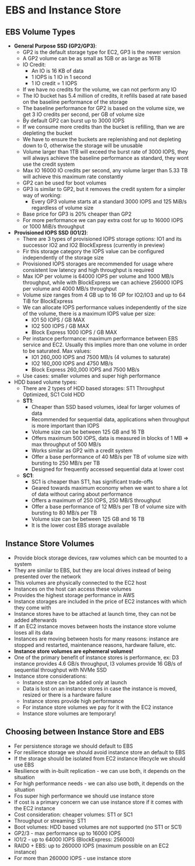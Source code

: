 # EBS and Instance Store

## EBS Volume Types

- **General Purpose SSD (GP2/GP3)**:
    - GP2 is the default storage type for EC2, GP3 is the newer version
    - A GP2 volume can be as small as 1GB or as large as 16TB
    - IO Credit:
        - An IO is 16 KB of data
        - 1 IOPS is 1 IO in 1 second
        - 1 IO credit = 1 IOPS
    - If we have no credits for the volume, we can not perform any IO
    - The IO bucket has 5.4 million of credits, it refills based at rate based on the baseline performance of the storage
    - The baseline performance for GP2 is based on the volume size, we get 3 IO credits per second, per GB of volume size
    - By default GP2 can burst up to 3000 IOPS
    - If we consume more credits than the bucket is refilling, than we are depleting the bucket
    - We have to ensure the buckets are replenishing and not depleting down to 0, otherwise the storage will be unusable
    - Volume larger than 1TB will exceed the burst rate of 3000 IOPS, they will always achieve the baseline performance as standard, they wont use the credit system
    - Max IO 16000 IO credits per second, any volume larger than 5.33 TB will achieve this maximum rate constantly
    - GP2 can be used for boot volumes
    - GP3 is similar to GP2, but it removes the credit system for a simpler way of working:
        - Every GP3 volume starts at a standard 3000 IOPS and 125 MiB/s regardless of volume size
    - Base price for GP3 is 20% cheaper than GP2
    - For more performance we can pay extra cost for up to 16000 IOPS or 1000 MiB/s throughput
- **Provisioned IOPS SSD (IO1/2)**:
    - There are 3 types of provisioned IOPS storage options: IO1 and its successor IO2 and IO2 BlockExpress (currently in preview)
    - Fir this storage category the IOPS value can be configured independently of the storage size
    - Provisioned IOPS storages are recommended for usage where consistent low latency and high throughput is required
    - Max IOP per volume is 64000 IOPS per volume and 1000 MB/s throughput, while with BlockExpress we can achieve 256000 IOPS per volume and 4000 MB/s throughput
    - Volume size ranges from 4 GB up to 16 GP for IO2/IO3 and up to 64 TiB for BlockExpress
    - We can allocate IOPS performance values independently of the size of the volume, there is a maximum IOPS value per size:
        - IO1 50 IOPS / GB MAX
        - IO2 500 IOPS / GB MAX
        - Block Express 1000 IOPS / GB MAX
    - Per instance performance: maximum performance between EBS service and EC2. Usually this implies more than one volume in order to be saturated. Max values:
        - IO1 260_000 IOPS and 7500 MB/s (4 volumes to saturate)
        - IO2 160_000 IOPS and 4750 MB/s 
        - Block Express 260_000 IOPS and 7500 MB/s
    - Use cases: smaller volumes and super high performance
- HDD based volume types:
    - There are 2 types of HDD based storages: ST1 Throughput Optimized, SC1 Cold HDD
    - **ST1**:
        - Cheaper than SSD based volumes, ideal for larger volumes of data
        - Recommended for sequential data, applications when throughput is more important than IOPS
        - Volume size can be between 125 GB and 16 TB
        - Offers maximum 500 IOPS, data is measured in blocks of 1 MB => max throughput of 500 MB/s
        - Works similar as GP2 with a credit system
        - Offer a base performance of 40 MB/s per TB of volume size with bursting to 250 MB/s per TB
        - Designed for frequently accessed sequential data at lower cost
    - **SC1**:
        - SC1 is cheaper than ST1, has significant trade-offs
        - Geared towards maximum economy when we want to share a lot of data without caring about performance
        - Offers a maximum of 250 IOPS, 250 MB/S throughput
        - Offer a base performance of 12 MB/s per TB of volume size with bursting to 80 MB/s per TB
        - Volume size can be between 125 GB and 16 TB
        - It is the lower cost EBS storage available

## Instance Store Volumes

- Provide block storage devices, raw volumes which can be mounted to a system
- They are similar to EBS, but they are local drives instead of being presented over the network
- This volumes are physically connected to the EC2 host
- Instances on the host can access these volumes
- Provides the highest storage performance in AWS
- Instance storages are included in the price of EC2 instances with which they come with
- Instance stores have to be attached at launch time, they can not be added afterwards
- If an EC2 instance moves between hosts the instance store volume loses all its data
- Instances are moving between hosts for many reasons: instance are stopped and restarted, maintenance reasons, hardware failure, etc.
- **Instance store volumes are ephemeral volumes!**
- One of the primary benefit of instance stores is performance, ex: D3 instance provides 4.6 GB/s throughput, I3 volumes provide 16 GB/s of sequential throughput with NVMe SSD
- Instance store considerations:
    - Instance store can be added only at launch
    - Data is lost on an instance stores in case the instance is moved, resized or there is a hardware failure
    - Instance stores provide high performance
    - For instance store volumes we pay for it with the EC2 instance
    - Instance store volumes are temporary!

## Choosing between Instance Store and EBS

- Fer persistence storage we should default to EBS
- For resilience storage we should avoid instance store an default to EBS
- If the storage should be isolated from EC2 instance lifecycle we should use EBS
- Resilience with in-built replication - we can use both, it depends on the situation
- For high performance needs -  we can also use both, it depends on the situation
- Fos super high performance we should use instance store
- If cost is a primary concern we can use instance store if it comes with the EC2 instance
- Cost consideration: cheaper volumes: ST1 or SC1
- Throughput or streaming: ST1
- Boot volumes: HDD based volumes are not supported (no ST1 or SC1)
- GP2/3 - max performance up to 16000 IOPS
- IO1/2 - up to 64000 IOPS (BlockExpress: 256000)
- RAID0 + EBS: up to 260000 IOPS (maximum possible on an EC2 instance)
- For more than 260000 IOPS - use instance store